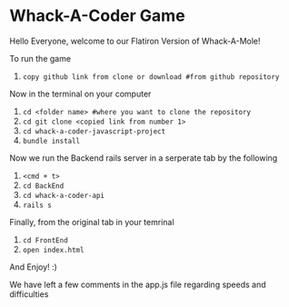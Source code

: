 # Whack-A-Coder Game

Hello Everyone, welcome to our Flatiron Version of Whack-A-Mole!

To run the game

1. ```copy github link from clone or download #from github repository```

Now in the terminal on your computer

1. ```cd <folder name> #where you want to clone the repository```
2. ```cd git clone <copied link from number 1> ```
3. ```cd whack-a-coder-javascript-project```
4. ```bundle install```

Now we run the Backend rails server in a serperate tab by the following
1. ```<cmd + t>```
2. ```cd BackEnd```
3. ```cd whack-a-coder-api```
4. ```rails s```

Finally, from the original tab in your temrinal
1. ```cd FrontEnd```
2. ```open index.html```

And Enjoy! :)

We have left a few comments in the app.js file regarding speeds and difficulties
